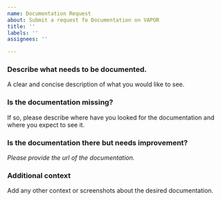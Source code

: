 ```yaml
---
name: Documentation Request
about: Submit a request fo Documentation on VAPOR
title: ''
labels: ''
assignees: ''

---
```


### Describe what needs to be documented.
A clear and concise description of what you would like to see.

### Is the documentation missing?
If so, please describe where have you looked for the documentation and where you expect to see it.

### Is the documentation there but needs improvement?

*Please provide the url of the documentation.*



### Additional context
Add any other context or screenshots about the desired documentation.
